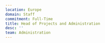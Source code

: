 ```yaml
---
location: Europe
domain: Staff
commitment: Full-Time
title: Head of Projects and Administration
desc: ''
team: Administration
---
```

